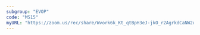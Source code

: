 ```yaml
---
subgroup: "EVOP"
code: "MS15"
myURL: "https://zoom.us/rec/share/Wvork6k_Kt_qtBpH3eJ-jkO_r2AgrkdCaNW2uM2WVeqiEGPJJoJlfF_y4wF4LPCh.umhgTZbH6RrE05yh?startTime=1623890752000"
---
```

